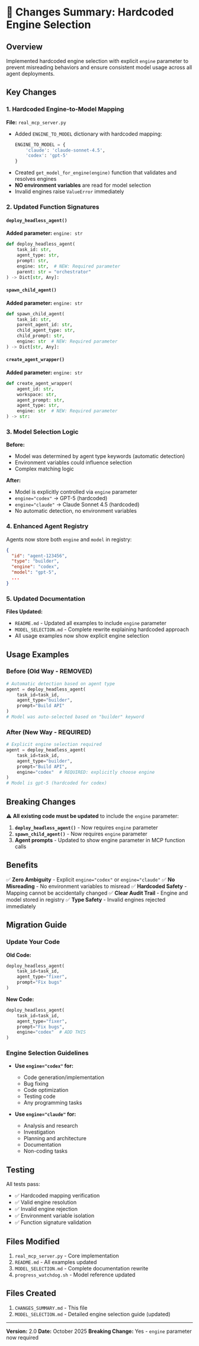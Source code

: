 # 🔧 Changes Summary: Hardcoded Engine Selection

## Overview
Implemented hardcoded engine selection with explicit `engine` parameter to prevent misreading behaviors and ensure consistent model usage across all agent deployments.

## Key Changes

### 1. **Hardcoded Engine-to-Model Mapping**
**File:** `real_mcp_server.py`

- Added `ENGINE_TO_MODEL` dictionary with hardcoded mapping:
  ```python
  ENGINE_TO_MODEL = {
      'claude': 'claude-sonnet-4.5',
      'codex': 'gpt-5'
  }
  ```
- Created `get_model_for_engine(engine)` function that validates and resolves engines
- **NO environment variables** are read for model selection
- Invalid engines raise `ValueError` immediately

### 2. **Updated Function Signatures**

#### `deploy_headless_agent()`
**Added parameter:** `engine: str`

```python
def deploy_headless_agent(
    task_id: str,
    agent_type: str, 
    prompt: str,
    engine: str,  # NEW: Required parameter
    parent: str = "orchestrator"
) -> Dict[str, Any]:
```

#### `spawn_child_agent()`
**Added parameter:** `engine: str`

```python
def spawn_child_agent(
    task_id: str, 
    parent_agent_id: str, 
    child_agent_type: str, 
    child_prompt: str, 
    engine: str  # NEW: Required parameter
) -> Dict[str, Any]:
```

#### `create_agent_wrapper()`
**Added parameter:** `engine: str`

```python
def create_agent_wrapper(
    agent_id: str, 
    workspace: str, 
    agent_prompt: str, 
    agent_type: str, 
    engine: str  # NEW: Required parameter
) -> str:
```

### 3. **Model Selection Logic**

**Before:**
- Model was determined by agent type keywords (automatic detection)
- Environment variables could influence selection
- Complex matching logic

**After:**
- Model is explicitly controlled via `engine` parameter
- `engine="codex"` → GPT-5 (hardcoded)
- `engine="claude"` → Claude Sonnet 4.5 (hardcoded)
- No automatic detection, no environment variables

### 4. **Enhanced Agent Registry**

Agents now store both `engine` and `model` in registry:

```json
{
  "id": "agent-123456",
  "type": "builder",
  "engine": "codex",
  "model": "gpt-5",
  ...
}
```

### 5. **Updated Documentation**

**Files Updated:**
- `README.md` - Updated all examples to include `engine` parameter
- `MODEL_SELECTION.md` - Complete rewrite explaining hardcoded approach
- All usage examples now show explicit engine selection

## Usage Examples

### Before (Old Way - REMOVED)
```python
# Automatic detection based on agent type
agent = deploy_headless_agent(
    task_id=task_id,
    agent_type="builder",
    prompt="Build API"
)
# Model was auto-selected based on "builder" keyword
```

### After (New Way - REQUIRED)
```python
# Explicit engine selection required
agent = deploy_headless_agent(
    task_id=task_id,
    agent_type="builder",
    prompt="Build API",
    engine="codex"  # REQUIRED: explicitly choose engine
)
# Model is gpt-5 (hardcoded for codex)
```

## Breaking Changes

⚠️ **All existing code must be updated** to include the `engine` parameter:

1. **`deploy_headless_agent()`** - Now requires `engine` parameter
2. **`spawn_child_agent()`** - Now requires `engine` parameter
3. **Agent prompts** - Updated to show engine parameter in MCP function calls

## Benefits

✅ **Zero Ambiguity** - Explicit `engine="codex"` or `engine="claude"`
✅ **No Misreading** - No environment variables to misread
✅ **Hardcoded Safety** - Mapping cannot be accidentally changed
✅ **Clear Audit Trail** - Engine and model stored in registry
✅ **Type Safety** - Invalid engines rejected immediately

## Migration Guide

### Update Your Code

**Old Code:**
```python
deploy_headless_agent(
    task_id=task_id,
    agent_type="fixer",
    prompt="Fix bugs"
)
```

**New Code:**
```python
deploy_headless_agent(
    task_id=task_id,
    agent_type="fixer",
    prompt="Fix bugs",
    engine="codex"  # ADD THIS
)
```

### Engine Selection Guidelines

- **Use `engine="codex"` for:**
  - Code generation/implementation
  - Bug fixing
  - Code optimization
  - Testing code
  - Any programming tasks

- **Use `engine="claude"` for:**
  - Analysis and research
  - Investigation
  - Planning and architecture
  - Documentation
  - Non-coding tasks

## Testing

All tests pass:
- ✅ Hardcoded mapping verification
- ✅ Valid engine resolution
- ✅ Invalid engine rejection
- ✅ Environment variable isolation
- ✅ Function signature validation

## Files Modified

1. `real_mcp_server.py` - Core implementation
2. `README.md` - All examples updated
3. `MODEL_SELECTION.md` - Complete documentation rewrite
4. `progress_watchdog.sh` - Model reference updated

## Files Created

1. `CHANGES_SUMMARY.md` - This file
2. `MODEL_SELECTION.md` - Detailed engine selection guide (updated)

---

**Version:** 2.0
**Date:** October 2025
**Breaking Change:** Yes - `engine` parameter now required


